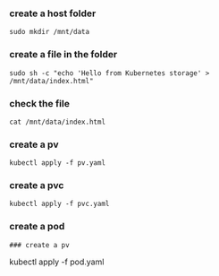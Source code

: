 ### create a host folder
```
sudo mkdir /mnt/data
```
### create a file in the folder
```
sudo sh -c "echo 'Hello from Kubernetes storage' > /mnt/data/index.html"
```
### check the file
```
cat /mnt/data/index.html
```
### create a pv
```
kubectl apply -f pv.yaml
```
### create a pvc
```
kubectl apply -f pvc.yaml
```
### create a pod
```
### create a pv
```
kubectl apply -f pod.yaml
```